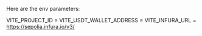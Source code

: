 Here are the env parameters:

VITE_PROJECT_ID = 
VITE_USDT_WALLET_ADDRESS = 
VITE_INFURA_URL = https://sepolia.infura.io/v3/
